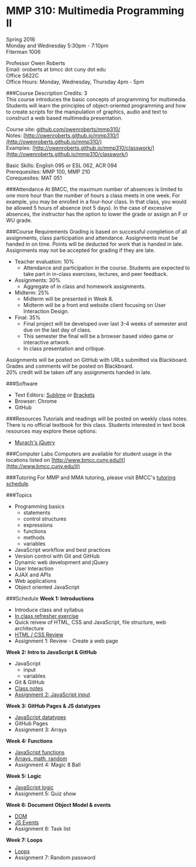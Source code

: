 # MMP 310: Multimedia Programming II

Spring 2016  
Monday and Wednesday 5:30pm - 7:10pm  
Fiterman 1006

Professor Owen Roberts  
Email: oroberts at bmcc dot cuny dot edu  
Office S622C  
Office Hours: Monday, Wednesday, Thursday 4pm - 5pm  

###Course Description
Credits: 3  
This course introduces the basic concepts of programming for multimedia. Students will learn the principles of object-oriented programming and how to create scripts for the manipulation of graphics, audio and text to construct a web based multimedia presentation.

Course site: [github.com/owenroberts/mmp310/](https://github.com/owenroberts/mmp310/)  
Notes: [http://owenroberts.github.io/mmp310/](http://owenroberts.github.io/mmp310/)  
Examples: [http://owenroberts.github.io/mmp310/classwork/](http://owenroberts.github.io/mmp310/classwork/)  

Basic Skills: English 095 or ESL 062, ACR 094  
Prerequesites: MMP 100, MMP 210  
Corequesites: MAT 051

###Attendance
At BMCC, the maximum number of absences is limited to one more hour than the number of hours a class meets in one week. For example, you may be enrolled in a four-hour class. In that class, you would be allowed 5 hours of absence (not 5 days). In the case of excessive absences, the instructor has the option to lower the grade or assign an F or WU grade.

###Course Requirements
Grading is based on successful completion of all assignments, class participation and attendance. Assignments must be handed in on time. Points will be deducted for work that is handed in late. Assignments may not be accepted for grading if they are late.

- Teacher evaluation: 10%
	- Attendance and participation in the course. Students are expected to take part in in-class exercises, lectures, and peer feedback.
- Assignments: 30%
	- Aggregate of in class and homework assignments.
- Midterm: 25%
	- Midterm will be presented in Week 8.
	- Midterm will be a front end website client focusing on User Interaction Design.
- Final: 35%
	- Final project will be developed over last 3-4 weeks of semester and due on the last day of class.
	- This semester the final will be a browser based video game or interactive artwork.
	- In class presentation and critique.

Assignments will be posted on GitHub with URLs submitted via Blackboard.  Grades and comments will be posted on Blackboard.  
20% credit will be taken off any assignments handed in late.

###Software
- Text Editors: [Sublime](http://www.sublimetext.com/3) or [Brackets](http://brackets.io/)
- Browser: Chrome
- GitHub

###Resources
Tutorials and readings will be posted on weekly class notes.
There is no official textbook for this class.
Students interested in text book resources may explore these options:
- [Murach's jQuery](https://www.murach.com/shop/murach-s-jquery-detail)


###Computer Labs
Computers are available for student usage in the locations listed on [http://www.bmcc.cuny.edu/it](http://www.bmcc.cuny.edu/it)

###Tutoring
For MMP and MMA tutoring, please visit BMCC's [tutoring schedule](http://www.bmcc.cuny.edu/lrc/schedule.jsp).

###Topics
- Programming basics
	- statements
	- control structures
	- expressions
	- functions
	- methods
	- variables
- JavaScript workflow and best practices
- Version control with Git and GitHub
- Dynamic web development and jQuery
- User Interaction
- AJAX and APIs
- Web applications
- Object oriented JavaScript

###Schedule
**Week 1: Introductions**
- Introduce class and syllabus
- [In class refresher exercise](https://github.com/owenroberts/mmp310/tree/master/week1)
- Quick reivew of HTML, CSS and JavaScript, file structure, web architecture
- [HTML / CSS Review](https://owenroberts.github.io/mmp310/week1/index.html)
- Assignment 1: Review - Create a web page

**Week 2: Intro to JavaScript & GitHub**
- JavaScript 
	- input
	- variables
- Git & GitHub
- [Class notes](https://owenroberts.github.io/mmp310/week2/index.html)
- [Assignment 2: JavaScript input](https://github.com/owenroberts/mmp310/tree/master/week2)

**Week 3: GitHub Pages & JS datatypes**
- [JavaScript datatypes](https://owenroberts.github.io/mmp310/week3/index.html)
- GitHub Pages
- Assignment 3: Arrays

**Week 4: Functions**
- [JavaScript functions](https://owenroberts.github.io/mmp310/week4/index.html)
- [Arrays, math, random](https://owenroberts.github.io/mmp310/week4/arrays.html)
- Assignment 4: Magic 8 Ball

**Week 5: Logic**
- [JavaScript logic](https://owenroberts.github.io/mmp310/week5/index.html)
- Assignment 5: Quiz show

**Week 6: Document Object Model & events**
- [DOM](https://owenroberts.github.io/mmp310/week6/index.html)  
- [JS Events](https://owenroberts.github.io/mmp310/week6/events.html)  
- Assignment 6: Task list

**Week 7: Loops**
- [Loops](https://owenroberts.github.io/mmp310/week6/index.html)  
- Assignment 7: Random password
